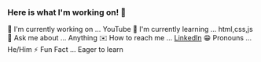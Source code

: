 ### Here is what I'm working on! 👋

🔨 I'm currently working on ... YouTube
📖 I'm currently learning ... html,css,js
💭 Ask me about ... Anything
✉️ How to reach me ... [LinkedIn](https://www.linkedin.com/in/aasher-paul)
😁 Pronouns ... He/Him
⚡ Fun Fact ... Eager to learn
